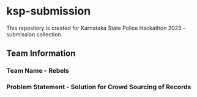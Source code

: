 # ksp-submission
This repository is created for Karnataka State Police Hackathon 2023 - submission collection. 
## Team Information
### Team Name - Rebels
### Problem Statement - Solution for Crowd Sourcing of Records
